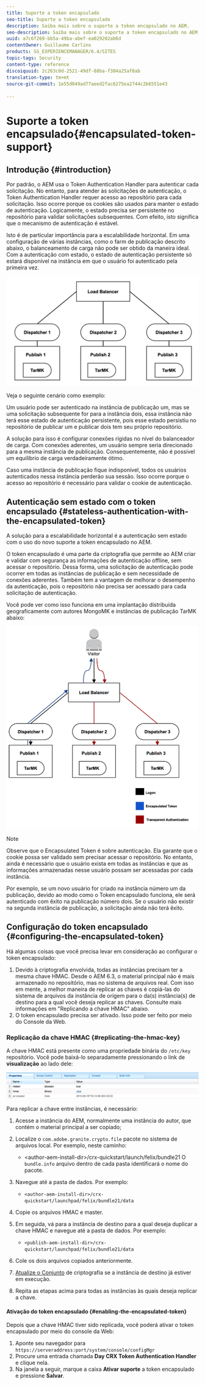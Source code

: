 ```yaml
---
title: Suporte a token encapsulado
seo-title: Suporte a token encapsulado
description: Saiba mais sobre o suporte a token encapsulado no AEM.
seo-description: Saiba mais sobre o suporte a token encapsulado no AEM.
uuid: a7c6f269-bb5a-49ba-abef-ea029202ab6d
contentOwner: Guillaume Carlino
products: SG_EXPERIENCEMANAGER/6.4/SITES
topic-tags: Security
content-type: reference
discoiquuid: 2c263c0d-2521-49df-88ba-f304a25af8ab
translation-type: tm+mt
source-git-commit: 1e55d049ad77aeed2fac6275ea2744c2b6551e43

---
```



# Suporte a token encapsulado{#encapsulated-token-support}

## Introdução {#introduction}

Por padrão, o AEM usa o Token Authentication Handler para autenticar cada solicitação. No entanto, para atender às solicitações de autenticação, o Token Authentication Handler requer acesso ao repositório para cada solicitação. Isso ocorre porque os cookies são usados para manter o estado de autenticação. Logicamente, o estado precisa ser persistente no repositório para validar solicitações subsequentes. Com efeito, isto significa que o mecanismo de autenticação é estável.

Isto é de particular importância para a escalabilidade horizontal. Em uma configuração de várias instâncias, como o farm de publicação descrito abaixo, o balanceamento de carga não pode ser obtido da maneira ideal. Com a autenticação com estado, o estado de autenticação persistente só estará disponível na instância em que o usuário foi autenticado pela primeira vez.

![chlimage_1-33](assets/chlimage_1-33.png)

Veja o seguinte cenário como exemplo:

Um usuário pode ser autenticado na instância de publicação um, mas se uma solicitação subsequente for para a instância dois, essa instância não terá esse estado de autenticação persistente, pois esse estado persistiu no repositório de publicar um e publicar dois tem seu próprio repositório.

A solução para isso é configurar conexões rígidas no nível do balanceador de carga. Com conexões aderentes, um usuário sempre seria direcionado para a mesma instância de publicação. Consequentemente, não é possível um equilíbrio de carga verdadeiramente ótimo.

Caso uma instância de publicação fique indisponível, todos os usuários autenticados nessa instância perderão sua sessão. Isso ocorre porque o acesso ao repositório é necessário para validar o cookie de autenticação.

## Autenticação sem estado com o token encapsulado {#stateless-authentication-with-the-encapsulated-token}

A solução para a escalabilidade horizontal é a autenticação sem estado com o uso do novo suporte a token encapsulado no AEM.

O token encapsulado é uma parte da criptografia que permite ao AEM criar e validar com segurança as informações de autenticação offline, sem acessar o repositório. Dessa forma, uma solicitação de autenticação pode ocorrer em todas as instâncias de publicação e sem necessidade de conexões aderentes. Também tem a vantagem de melhorar o desempenho da autenticação, pois o repositório não precisa ser acessado para cada solicitação de autenticação.

Você pode ver como isso funciona em uma implantação distribuída geograficamente com autores MongoMK e instâncias de publicação TarMK abaixo:

![chlimage_1-34](assets/chlimage_1-34.png)

>[!NOTE]
>
>Observe que o Encapsulated Token é sobre autenticação. Ela garante que o cookie possa ser validado sem precisar acessar o repositório. No entanto, ainda é necessário que o usuário exista em todas as instâncias e que as informações armazenadas nesse usuário possam ser acessadas por cada instância.
>
>Por exemplo, se um novo usuário for criado na instância número um da publicação, devido ao modo como o Token encapsulado funciona, ele será autenticado com êxito na publicação número dois. Se o usuário não existir na segunda instância de publicação, a solicitação ainda não terá êxito.


## Configuração do token encapsulado {#configuring-the-encapsulated-token}

Há algumas coisas que você precisa levar em consideração ao configurar o token encapsulado:

1. Devido à criptografia envolvida, todas as instâncias precisam ter a mesma chave HMAC. Desde o AEM 6.3, o material principal não é mais armazenado no repositório, mas no sistema de arquivos real. Com isso em mente, a melhor maneira de replicar as chaves é copiá-las do sistema de arquivos da instância de origem para o da(s) instância(s) de destino para a qual você deseja replicar as chaves. Consulte mais informações em &quot;Replicando a chave HMAC&quot; abaixo.
1. O token encapsulado precisa ser ativado. Isso pode ser feito por meio do Console da Web.

### Replicação da chave HMAC {#replicating-the-hmac-key}

A chave HMAC está presente como uma propriedade binária do `/etc/key` repositório. Você pode baixá-lo separadamente pressionando o link de **visualização** ao lado dele:

![chlimage_1-35](assets/chlimage_1-35.png)

Para replicar a chave entre instâncias, é necessário:

1. Acesse a instância do AEM, normalmente uma instância do autor, que contém o material principal a ser copiado;
1. Localize o `com.adobe.granite.crypto.file` pacote no sistema de arquivos local. Por exemplo, neste caminho:

   * &lt;author-aem-install-dir>/crx-quickstart/launch/felix/bundle21
   O `bundle.info` arquivo dentro de cada pasta identificará o nome do pacote.

1. Navegue até a pasta de dados. Por exemplo:

   * `<author-aem-install-dir>/crx-quickstart/launchpad/felix/bundle21/data`

1. Copie os arquivos HMAC e master.
1. Em seguida, vá para a instância de destino para a qual deseja duplicar a chave HMAC e navegue até a pasta de dados. Por exemplo:

   * `<publish-aem-install-dir>/crx-quickstart/launchpad/felix/bundle21/data`

1. Cole os dois arquivos copiados anteriormente.
1. [Atualize o Conjunto](/help/communities/deploy-communities.md#refresh-the-granite-crypto-bundle) de criptografia se a instância de destino já estiver em execução.

1. Repita as etapas acima para todas as instâncias às quais deseja replicar a chave.

#### Ativação do token encapsulado {#enabling-the-encapsulated-token}

Depois que a chave HMAC tiver sido replicada, você poderá ativar o token encapsulado por meio do console da Web:

1. Aponte seu navegador para `https://serveraddress:port/system/console/configMgr`
1. Procure uma entrada chamada **Day CRX Token Authentication Handler** e clique nela.
1. Na janela a seguir, marque a caixa **Ativar suporte** a token encapsulado e pressione **Salvar**.


